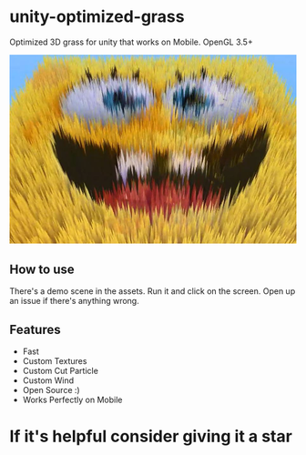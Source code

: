# unity-optimized-grass
Optimized 3D grass for unity that works on Mobile. OpenGL 3.5+

![grass](grass.JPG "Grass")

## How to use
There's a demo scene in the assets. Run it and click on the screen. Open up an issue if there's anything wrong.

## Features


* Fast
* Custom Textures
* Custom Cut Particle
* Custom Wind
* Open Source :)
* Works Perfectly on Mobile

# If it's helpful consider giving it a star
